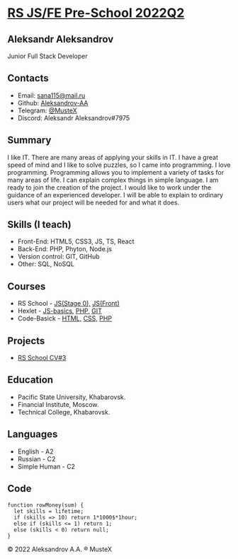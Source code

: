 # [RS JS/FE Pre-School 2022Q2](https://aleksandrov-aa.github.io/rsschool-cv/ "CV#3") 


## Aleksandr Aleksandrov
Junior Full Stack Developer

## Contacts
* Email: sana115@mail.ru
* Github: [Aleksandrov-AA](https://github.com/Aleksandrov-AA/ "github")
* Telegram: [@MusteX](https://t.me/mustex "telegram")
* Discord: Aleksandr Aleksandrov#7975

## Summary
I like IT. There are many areas of applying your skills in IT. I have a great speed of mind and I like to solve puzzles, so I came into programming. I love programming. Programming allows you to implement a variety of tasks for many areas of life. I can explain complex things in simple language. I am ready to join the creation of the project. I would like to work under the guidance of an experienced developer. I will be able to explain to ordinary users what our project will be needed for and what it does.

## Skills (I teach)
* Front-End: HTML5, CSS3, JS, TS, React
* Back-End: PHP, Phyton, Node.js
* Version control: GIT, GitHub
* Other: SQL, NoSQL

## Courses
* RS School - [JS(Stage 0),](https://rs.school/js-stage0/ "JS(Stage 0") [JS(Front)](https://rs.school/js/ "JS(Front)")
* Hexlet - [JS-basics,](https://ru.hexlet.io/courses/js-basics "JS-basics") [PHP,](https://ru.hexlet.io/courses/php-basics "JS(PHP)") [GIT](https://ru.hexlet.io/courses/intro_to_git "JS(GIT)")
* Code-Basick - [HTML,](https://ru.code-basics.com/languages/html "HTML") [CSS,](https://ru.code-basics.com/languages/css "CSS") [PHP](https://ru.code-basics.com/languages/php "PHP")

## Projects
* [RS School CV#3](https://aleksandrov-aa.github.io/rsschool-cv/ "CV#3")

## Education
* Pacific State University, Khabarovsk.
* Financial Institute, Moscow.
* Technical College, Khabarovsk.

## Languages
* English - A2
* Russian - C2
* Simple Human - C2

## Code
```
function rowMoney(sum) {              
  let skills = lifetime;
  if (skills => 10) return 1*1000$*1hour;
  else if (skills <= 1) return 1;
  else (skills < 0) return null;              
}
```

© 2022 Aleksandrov A.A. ® MusteX